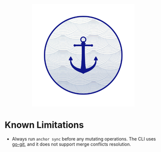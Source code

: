 <p align="center">
  <picture>
    <source media="(prefers-color-scheme: dark)" srcset="images/banner_dark.png">
    <img src="images/banner_light.png" width="65%">
  </picture>
</p>

# Known Limitations
- Always run ```anchor sync``` before any mutating operations. The CLI uses [go-git](https://github.com/go-git/go-git), and it does not support merge conflicts resolution.